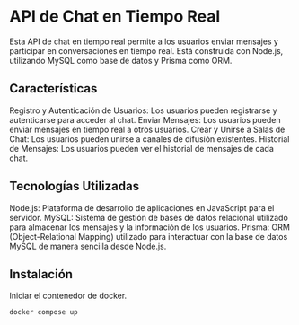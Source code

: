 # API de Chat en Tiempo Real
Esta API de chat en tiempo real permite a los usuarios enviar mensajes y participar en conversaciones en tiempo real. Está construida con Node.js, utilizando MySQL como base de datos y Prisma como ORM.

## Características
Registro y Autenticación de Usuarios: Los usuarios pueden registrarse y autenticarse para acceder al chat.
Enviar Mensajes: Los usuarios pueden enviar mensajes en tiempo real a otros usuarios.
Crear y Unirse a Salas de Chat: Los usuarios pueden unirse a canales de difusión existentes.
Historial de Mensajes: Los usuarios pueden ver el historial de mensajes de cada chat.
## Tecnologías Utilizadas
Node.js: Plataforma de desarrollo de aplicaciones en JavaScript para el servidor.
MySQL: Sistema de gestión de bases de datos relacional utilizado para almacenar los mensajes y la información de los usuarios.
Prisma: ORM (Object-Relational Mapping) utilizado para interactuar con la base de datos MySQL de manera sencilla desde Node.js.	
## Instalación
Iniciar el contenedor de docker.
```bash
docker compose up
```
